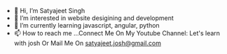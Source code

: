 - 👋 Hi, I’m Satyajeet Singh
- 👀 I’m interested in website desigining and development
- 🌱 I’m currently learning javascript, angular, python
- 📫 How to reach me ...Connect Me On My Youtube Channel: Let's learn with josh Or Mail Me On satyajeet.josh@gmail.com


